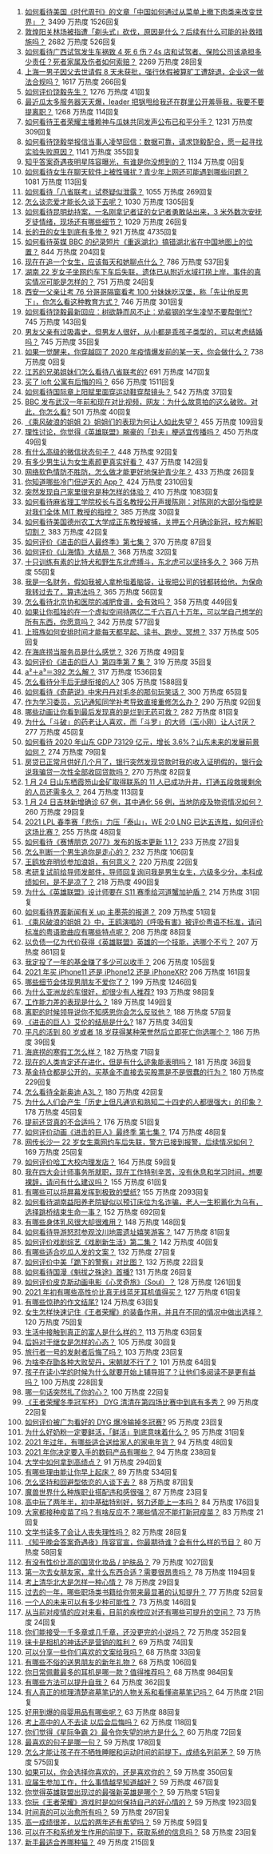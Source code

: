 1. [如何看待美国《时代周刊》的文章「中国如何通过从菜单上撤下肉类来改变世界」？](https://www.zhihu.com/question/440832450) 3499 万热度 1526回复
1. [敦煌阳关林场被指遭「剃头式」砍伐，原因是什么？后续有什么可能的补救措施吗？](https://www.zhihu.com/question/440744049) 2682 万热度 526回复
1. [如何看待广西试驾发生车祸致 4 死 6 伤？4s 店和试驾者、保险公司该承担多少责任？死者家属及伤者如何索赔？](https://www.zhihu.com/question/440955191) 2269 万热度 28回复
1. [上海一男子因父去世请假 8 天未获批，强行休假被算旷工遭辞退，企业这一做法合规吗？](https://www.zhihu.com/question/440932864) 1617 万热度 266回复
1. [如何评价饶毅先生？](https://www.zhihu.com/question/440614545) 1276 万热度 41回复
1. [最近瓜太多服务器天天爆，leader 把锅甩给我还在群里公开羞辱我，我要不要提离职？](https://www.zhihu.com/question/440814594) 1268 万热度 114回复
1. [如何看待王者荣耀主播赖神与瓜妹共同发声公布已和平分手？](https://www.zhihu.com/question/440913838) 1231 万热度 309回复
1. [如何看待饶毅举报信当事人凌堃回信：数据可靠，请求饶毅配合，愿一起寻找实验失败原因？](https://www.zhihu.com/question/440902596) 1141 万热度 355回复
1. [知乎答案奇遇夜明星阵容曝光，有谁是你没想到的？](https://www.zhihu.com/campaign/answer/day?utm_campaign=10znwh&utm_content=rebang) 1134 万热度 0回复
1. [如何看待女生在聊天软件上被性骚扰？青少年上网还可能遇到哪些问题？](https://www.zhihu.com/question/440958027) 1081 万热度 113回复
1. [如何看待「八省联考」试卷疑似泄露？](https://www.zhihu.com/question/440837838) 1055 万热度 269回复
1. [怎么谈恋爱才能长久谈下去呢？](https://www.zhihu.com/question/30616492) 1030 万热度 1305回复
1. [如何看待昆明劫持案，一名刚拿记者证的女记者勇敢站出来，3 米外数次安抚歹徒情绪，现场还有哪些细节？](https://www.zhihu.com/question/440760904) 1029 万热度 26回复
1. [长的丑的女生到底有多惨？](https://www.zhihu.com/question/352979580) 921 万热度 4735回复
1. [如何看待英媒 BBC 的纪录短片《重返湖北》搞错湖北省在中国地图上的位置？](https://www.zhihu.com/question/440835928) 844 万热度 204回复
1. [现在在追一个女生，应该每天和她聊点什么？](https://www.zhihu.com/question/369960957) 786 万热度 537回复
1. [湖南 22 岁女子坐网约车下车后失联，遗体已从附近水域打捞上岸，事件的真实情况可能是怎样的？](https://www.zhihu.com/question/441051026) 751 万热度 24回复
1. [西安一父亲让考 76 分哥哥隔窗看考 100 分妹妹吃汉堡，称「先让他反思下」，你怎么看这种教育方式？](https://www.zhihu.com/question/440628513) 746 万热度 301回复
1. [如何看待饶毅最新回应：树欲静而风不止：劝裴钢的学生凌堃不要帮倒忙?](https://www.zhihu.com/question/440973780) 745 万热度 143回复
1. [男友父亲有过吸毒史，但男友人很好，从小都是乖孩子类型的，可以考虑结婚吗？](https://www.zhihu.com/question/63864273) 745 万热度 35回复
1. [如果一觉醒来，你穿越回了 2020 年疫情爆发前的某一天，你会做什么？](https://www.zhihu.com/special/21261933) 738 万热度 0回复
1. [江苏的兄弟姐妹们怎么看待八省联考的?](https://www.zhihu.com/question/438055048) 691 万热度 147回复
1. [买了 loft 公寓有后悔的吗？](https://www.zhihu.com/question/305616998) 656 万热度 1511回复
1. [如何看待国际章上阳赋里面穿运动鞋穿帮镜头？](https://www.zhihu.com/question/440278109) 542 万热度 37回复
1. [BBC 发布武汉一年前和现在对比视频，网友：为什么故意拍的这么破败。对此，你怎么看?](https://www.zhihu.com/question/440241502) 501 万热度 40回复
1. [《乘风破浪的姐姐 2》姐姐们的表现为何让人如此失望？](https://www.zhihu.com/question/440700900) 455 万热度 109回复
1. [理性讨论，你觉得《英雄联盟》腕豪的「劲夫」梗适宜传播吗？](https://www.zhihu.com/question/440615256) 450 万热度 49回复
1. [有什么高级的微信状态句子？](https://www.zhihu.com/question/440750252) 448 万热度 92回复
1. [有多少男生认为女生素颜更真实好看？](https://www.zhihu.com/question/355265359) 437 万热度 142回复
1. [网络软色情防不胜防，怎么做才能更好地保护青少年？](https://www.zhihu.com/question/440682621) 433 万热度 26回复
1. [你知道哪些冷门但逆天的 App？](https://www.zhihu.com/question/37524914) 424 万热度 2310回复
1. [突然发现自己家里很穷是种怎样的体验？](https://www.zhihu.com/question/325864780) 410 万热度 1083回复
1. [如何看待麻省理工学院校长与百名教授公开声援陈刚：对陈刚的大部分指控是对我们全体 MIT 教授的指控？](https://www.zhihu.com/question/440811638) 385 万热度 30回复
1. [如何看待美国德州农工大学成正东教授被捕，关押五个月确诊新冠，校方解职切割？](https://www.zhihu.com/question/440946248) 383 万热度 42回复
1. [如何评价《进击的巨人最终季》第七集？](https://www.zhihu.com/question/441020246) 370 万热度 87回复
1. [如何评价《山海情》大结局？](https://www.zhihu.com/question/440866398) 368 万热度 32回复
1. [十只训练有素的比特犬和野生东北虎搏斗，东北虎可以坚持多久？](https://www.zhihu.com/question/440430411) 366 万热度 55回复
1. [我是一名财务，假如我被人拿枪指着脑袋，让我把公司的钱都转给他，为保命我转过去了，算违法吗？](https://www.zhihu.com/question/440627820) 365 万热度 56回复
1. [怎么看待北京协和医院的减肥食谱，会有效吗？](https://www.zhihu.com/question/435499783) 358 万热度 449回复
1. [如果让你孤独的在一个虚拟空间待两亿二千六百八十万年，可以学自己想学的所有东西，你愿意吗？](https://www.zhihu.com/question/435734418) 342 万热度 577回复
1. [上班族如何安排时间才能每天都早起、读书、跑步、冥想？](https://www.zhihu.com/question/28042735) 337 万热度 505回复
1. [在海底捞当服务员是什么感觉？](https://www.zhihu.com/question/374985467) 326 万热度 49回复
1. [如何评价《进击的巨人》第四季第 7 集？](https://www.zhihu.com/question/441025499) 319 万热度 35回复
1. [a²＋a³＝392 怎么解？](https://www.zhihu.com/question/357995704) 317 万热度 1536回复
1. [怎么看待分手后无缝衔接的人?](https://www.zhihu.com/question/314506102) 305 万热度 1588回复
1. [如何看待《奇葩说》中宋丹丹对毛冬的那句玩笑话？](https://www.zhihu.com/question/440554419) 300 万热度 65回复
1. [作为学习委员，忘记通知同学补考导致直接重修怎么办？](https://www.zhihu.com/question/367786613) 290 万热度 92回复
1. [哪些动画让你看到最后发现真的是烂到无药可救？](https://www.zhihu.com/question/437447428) 282 万热度 81回复
1. [为什么「斗破」的药老让人喜欢，而「斗罗」的大师（玉小刚）让人讨厌？](https://www.zhihu.com/question/440621192) 277 万热度 45回复
1. [如何看待 2020 年山东 GDP 73129 亿元，增长 3.6%？山东未来的发展前景如何？](https://www.zhihu.com/question/440769463) 274 万热度 79回复
1. [房贷已正常月供好几个月了，银行突然发现贷款时我的收入证明假的，银行会说我骗贷一次性全部收回贷款吗？](https://www.zhihu.com/question/439954077) 270 万热度 82回复
1. [1 月 24 日山东栖霞笏山金矿取得联系的 11 人已成功升井，打通五段救援剩余的人员还需多久？](https://www.zhihu.com/question/440917933) 264 万热度 113回复
1. [1 月 24 日吉林新增确诊 67 例，其中通化 56 例，当地防疫及物资情况如何？](https://www.zhihu.com/question/441052743) 260 万热度 29回复
1. [2021 LPL 春季赛「悲伤」力压「泰山」，WE 2:0 LNG 已达五连胜，如何评价这场比赛？](https://www.zhihu.com/question/440974741) 255 万热度 48回复
1. [如何看待《赛博朋克 2077》发布的版本更新 1.1？](https://www.zhihu.com/question/440734089) 233 万热度 27回复
1. [怎么判断一个男生追你是走心的？](https://www.zhihu.com/question/307685355) 232 万热度 106回复
1. [王鸥放弃明侦参加浪姐，有何意义？](https://www.zhihu.com/question/438719198) 220 万热度 22回复
1. [考研复试前给导师发邮件，导师回复询问我是男生女生，六级多少分，本科成绩如何，是不是凉了？](https://www.zhihu.com/question/376821993) 218 万热度 490回复
1. [为什么《英雄联盟》设计师要在 S11 赛季给河道蟹加护盾？](https://www.zhihu.com/question/440313826) 214 万热度 31回复
1. [如何看待界面新闻有关 up 主墨茶的报道？](https://www.zhihu.com/question/440943629) 209 万热度 51回复
1. [《乘风破浪的姐姐 2》中，王鸥演唱的《呼吸有害》被评价粤语不标准，请问标准的粤语歌曲应有哪些特点呢？](https://www.zhihu.com/question/440617981) 208 万热度 88回复
1. [以负债一亿为代价获得《英雄联盟》英雄的一个技能，选哪个不亏？](https://www.zhihu.com/question/435041190) 207 万热度 861回复
1. [我定投了一年的基金赚了多少可以收手？](https://www.zhihu.com/question/313714502) 206 万热度 105回复
1. [2021 年买 iPhone11 还是 iPhone12 还是 iPhoneXR?](https://www.zhihu.com/question/439493182) 206 万热度 161回复
1. [哪些细节会体现男朋友不爱你了？](https://www.zhihu.com/question/265618616) 199 万热度 1246回复
1. [为什么亚洲龙的车很好，却很少有人推荐?](https://www.zhihu.com/question/428132982) 193 万热度 98回复
1. [工作能力差的表现是什么？](https://www.zhihu.com/question/272082217) 189 万热度 149回复
1. [离职的时候领导说你不知感恩你会怎么反驳他？](https://www.zhihu.com/question/439912923) 188 万热度 57回复
1. [《进击的巨人》艾伦的结局是什么?](https://www.zhihu.com/question/374082323) 187 万热度 34回复
1. [平凡的活到 80 岁或者 18 岁获得某种荣誉然后立即死亡你选哪个？](https://www.zhihu.com/question/440661043) 186 万热度 39回复
1. [海底捞的寒假工怎么样？](https://www.zhihu.com/question/303823226) 182 万热度 71回复
1. [现在的人类肯定还在进化，但是有什么迹象能表明吗？](https://www.zhihu.com/question/440336198) 181 万热度 36回复
1. [基金持仓都是公开的，买基金不直接去买股票是不是很蠢的行为？](https://www.zhihu.com/question/439342323) 180 万热度 229回复
1. [怎么看待全新奥迪 A3L？](https://www.zhihu.com/question/433008636) 180 万热度 42回复
1. [为什么人们会产生「历史上但凡通览和熟知二十四史的人都很强大」的印象？](https://www.zhihu.com/question/20368758) 178 万热度 45回复
1. [提前还贷真的不合适吗？](https://www.zhihu.com/question/424662097) 176 万热度 51回复
1. [如何评价动画《进击的巨人》最终季 第七集？](https://www.zhihu.com/question/439902563) 174 万热度 48回复
1. [网传长沙一 22 岁女生乘网约车后失联，警方已接到报警，后续情况如何？](https://www.zhihu.com/question/440812590) 169 万热度 25回复
1. [如何评价哈工大校内理发店？](https://www.zhihu.com/question/428904736) 164 万热度 59回复
1. [我在四大会计师事务所就职，现在工作特别辛苦，没有休息和学习时间，想要裸辞，请问有什么建议吗？](https://www.zhihu.com/question/322809356) 155 万热度 61回复
1. [有哪些可以将屏幕发挥到极致的壁纸?](https://www.zhihu.com/question/325648700) 155 万热度 2093回复
1. [如何看待湖南益阳养老院疑似以预订床位为名诈骗，老人一生积蓄化为乌有，选择跳桥结束生命一事？](https://www.zhihu.com/question/440757467) 152 万热度 692回复
1. [有哪些身体乳风很大却很难用？](https://www.zhihu.com/question/428594112) 148 万热度 148回复
1. [如何看待导游怒怼参观汶川地震遗址嬉笑游客？](https://www.zhihu.com/question/441061921) 147 万热度 81回复
1. [如何评价戏剧综艺《戏剧新生活》第二集？](https://www.zhihu.com/question/440825144) 142 万热度 40回复
1. [有哪些适合吃瓜人发的文案？](https://www.zhihu.com/question/440707824) 132 万热度 27回复
1. [如何评价中美「跪下的警察」对比图？](https://www.zhihu.com/question/441025450) 132 万热度 22回复
1. [如何看待国漫《魁拔之殊途》首播?](https://www.zhihu.com/question/439768034) 131 万热度 26回复
1. [如何评价皮克斯动画电影《心灵奇旅》（Soul）？](https://www.zhihu.com/question/332013569) 128 万热度 1261回复
1. [2021 年初有哪些高性价比真无线蓝牙耳机值得买？](https://www.zhihu.com/question/437319328) 127 万热度 61回复
1. [有哪些惊艳的作文结尾?](https://www.zhihu.com/question/369181074) 124 万热度 63回复
1. [女生怎样快速记住《王者荣耀》的装备作用，并且在不同的情况中做出选择？](https://www.zhihu.com/question/320834090) 120 万热度 75回复
1. [生活中接触到真正的富人是什么样的？](https://www.zhihu.com/question/437416966) 113 万热度 63回复
1. [后妈对于继女是怎样的心态？](https://www.zhihu.com/question/40375214) 105 万热度 30回复
1. [旅行者一号的发射者后悔了吗？](https://www.zhihu.com/question/279545408) 103 万热度 23回复
1. [为啥李存勖各种大败契丹，宋朝就不行了？](https://www.zhihu.com/question/310713882) 101 万热度 64回复
1. [孩子在读小学的时候为什么就要开始上辅导班了？让他们多阅读不是更有益吗？](https://www.zhihu.com/question/431156947) 100 万热度 228回复
1. [哪一句话突然扎了你的心？](https://www.zhihu.com/question/439857438) 100 万热度 22回复
1. [《王者荣耀冬季冠军杯》 DYG 清清在第四场比赛中到底有多秀？](https://www.zhihu.com/question/440835273) 99 万热度 22回复
1. [如何评价被广为看好的 DYG 爆冷输掉冬冠赛?](https://www.zhihu.com/question/440836459) 95 万热度 23回复
1. [为什么好奶粉一定要鲜活，「鲜活」到底意味着什么？](https://www.zhihu.com/question/440966770) 95 万热度 31回复
1. [2021 年过年，有哪些适合送给家人的家电年货？](https://www.zhihu.com/question/437321186) 94 万热度 48回复
1. [2021 年你决定要入手的数码产品有哪些？](https://www.zhihu.com/question/436883279) 94 万热度 238回复
1. [大学中如何拿到高绩点？](https://www.zhihu.com/question/40645474) 91 万热度 294回复
1. [有哪些理由能让你早上起床？](https://www.zhihu.com/question/437292225) 89 万热度 534回复
1. [怎么坚持和回避型依恋的人谈下去？](https://www.zhihu.com/question/430164822) 88 万热度 87回复
1. [魔兽世界什么种族职业搭配违和感很强？](https://www.zhihu.com/question/440474957) 87 万热度 23回复
1. [高中玩了两年半，初中基础特别好，努力还能上一本吗？](https://www.zhihu.com/question/440534587) 84 万热度 176回复
1. [大家都接种疫苗了吗？有啥反应不？哪些情况不能打新冠疫苗？](https://www.zhihu.com/question/439302354) 83 万热度 21回复
1. [文学书读多了会让人丧失理性吗？](https://www.zhihu.com/question/439326731) 82 万热度 28回复
1. [《知乎晚会答案奇遇夜》阵容官宣，你最期待谁？会有什么样的节目？](https://www.zhihu.com/question/441084804) 80 万热度 58回复
1. [有没有性价比高的国货化妆品 / 护肤品？](https://www.zhihu.com/question/299017653) 79 万热度 1027回复
1. [第一次去女朋友家，拿什么东西合适？需要很昂贵吗？](https://www.zhihu.com/question/335168600) 78 万热度 1194回复
1. [考上清华北大是怎样一种心情？](https://www.zhihu.com/question/439692007) 78 万热度 29回复
1. [过去的一年，哪些职场类书籍给你带来最显著的认知提升？](https://www.zhihu.com/question/438838401) 77 万热度 52回复
1. [一个人的未来可以有多少种可能性？](https://www.zhihu.com/question/316251477) 73 万热度 146回复
1. [从当前对疫情的应对来看，目前的疾控应对还有哪些可提升的空间？](https://www.zhihu.com/question/432793247) 73 万热度 24回复
1. [你们能接受一千多章或几千章，还没更完的小说吗？](https://www.zhihu.com/question/437233447) 72 万热度 352回复
1. [徕卡是相机的神话还是营销的胜利？](https://www.zhihu.com/question/20261150) 69 万热度 74回复
1. [可以分享一些你们喜欢的文案给我吗？](https://www.zhihu.com/question/433779096) 68 万热度 33回复
1. [有哪些不俗的送男朋友的新年礼物？](https://www.zhihu.com/question/264876497) 68 万热度 106回复
1. [你日常佩戴最多的耳机是哪一款？值得推荐吗？](https://www.zhihu.com/question/347362134) 68 万热度 984回复
1. [有哪些方法可以提升自我？](https://www.zhihu.com/question/300713363) 64 万热度 362回复
1. [有人真正的梳理清楚盗墓笔记的人物关系和看懂盗墓笔记吗？](https://www.zhihu.com/question/290699910) 64 万热度 21回复
1. [好用到爆的母婴用品有哪些呢？](https://www.zhihu.com/question/338131603) 63 万热度 88回复
1. [考上高中的人不去读 以后会后悔吗？](https://www.zhihu.com/question/440712918) 62 万热度 118回复
1. [你们觉得《星际争霸 2》最令你失望的地方是什么？](https://www.zhihu.com/question/432844077) 60 万热度 72回复
1. [最喜欢的句子是哪一句？](https://www.zhihu.com/question/439918746) 59 万热度 178回复
1. [怎么才能让孩子在不牺牲睡眠和运动时间的前提下，成绩名列前茅？](https://www.zhihu.com/question/430865519) 59 万热度 575回复
1. [如果可以，你会选择你喜欢的，还是喜欢你的？](https://www.zhihu.com/question/439214023) 59 万热度 350回复
1. [应届生参加工作，什么事情越早知道越好？](https://www.zhihu.com/question/407372614) 59 万热度 467回复
1. [你觉得英雄联盟出现过的最强新英雄是哪个？](https://www.zhihu.com/question/440040325) 59 万热度 51回复
1. [你玩《王者荣耀》游戏时是如何保持自己的好心情的？](https://www.zhihu.com/question/423133285) 59 万热度 1923回复
1. [时间真的可以治愈所有吗？](https://www.zhihu.com/question/434313187) 59 万热度 297回复
1. [高一成绩很差，以后的两年还有希望吗？](https://www.zhihu.com/question/307619945) 59 万热度 59回复
1. [可以在不和系统发生作用的前提下，获取系统的信息吗？](https://www.zhihu.com/question/366090242) 58 万热度 23回复
1. [新手最适合养哪种猫？](https://www.zhihu.com/question/362669725) 49 万热度 215回复